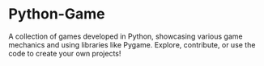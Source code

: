 # Python-Game
A collection of games developed in Python, showcasing various game mechanics and using libraries like Pygame. Explore, contribute, or use the code to create your own projects!
